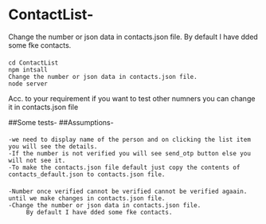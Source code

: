 # ContactList- 

Change the number or json data in contacts.json file.
By default I have dded some fke contacts.  
#### 
    cd ContactList
    npm intsall
    Change the number or json data in contacts.json file.
    node server
    
Acc. to your requirement if you want to test other numners you can change it in contacts.json file

##Some tests-
##Assumptions-
####
	-we need to display name of the person and on clicking the list item you will see the details.
	-If the number is not verified you will see send_otp button else you will not see it.
	-To make the contacts.json file default just copy the contents of contacts_default.json to contacts.json file.
####

	-Number once verified cannot be verified cannot be verified agaain. until we make changes in contacts.json file.
	-Change the number or json data in contacts.json file.
         By default I have dded some fke contacts. 
